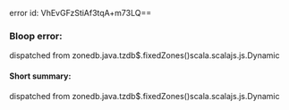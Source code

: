 error id: VhEvGFzStiAf3tqA+m73LQ==
### Bloop error:

dispatched from zonedb.java.tzdb$.fixedZones()scala.scalajs.js.Dynamic
#### Short summary: 

dispatched from zonedb.java.tzdb$.fixedZones()scala.scalajs.js.Dynamic